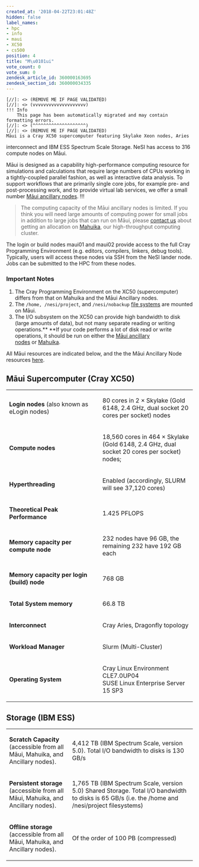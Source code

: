 ```yaml
---
created_at: '2018-04-22T23:01:48Z'
hidden: false
label_names:
- hpc
- info
- maui
- XC50
- cs500
position: 4
title: "M\u0101ui"
vote_count: 0
vote_sum: 0
zendesk_article_id: 360000163695
zendesk_section_id: 360000034335
---
```



    [//]: <> (REMOVE ME IF PAGE VALIDATED)
    [//]: <> (vvvvvvvvvvvvvvvvvvvv)
    !!! Info
        This page has been automatically migrated and may contain formatting errors.
    [//]: <> (^^^^^^^^^^^^^^^^^^^^)
    [//]: <> (REMOVE ME IF PAGE VALIDATED)
    Māui is a Cray XC50 supercomputer featuring Skylake Xeon nodes, Aries
interconnect and IBM ESS Spectrum Scale Storage. NeSI has access to 316
compute nodes on Māui.

Māui is designed as a capability high-performance computing resource for
simulations and calculations that require large numbers of CPUs working
in a tightly-coupled parallel fashion, as well as interactive data
analysis. To support workflows that are primarily single core jobs, for
example pre- and post-processing work, and to provide virtual lab
services, we offer a small number [Māui ancillary
nodes](https://support.nesi.org.nz/hc/articles/360000203776).
!!!
>
> The computing capacity of the Māui ancillary nodes is limited. If you
> think you will need large amounts of computing power for small jobs in
> addition to large jobs that can run on Māui, please [contact
> us](https://support.nesi.org.nz/hc/requests/new) about getting an
> allocation on
> [Mahuika](https://support.nesi.org.nz/hc/en-gb/articles/360000163575),
> our high-throughput computing cluster.

The login or build nodes maui01 and maui02 provide access to the full
Cray Programming Environment (e.g. editors, compilers, linkers, debug
tools). Typically, users will access these nodes via SSH from the NeSI
lander node. Jobs can be submitted to the HPC from these nodes.

### Important Notes

1.  The Cray Programming Environment on the XC50 (supercomputer) differs
    from that on Mahuika and the Māui Ancillary nodes.
2.  The `/home, /nesi/project`, and `/nesi/nobackup` [file
    systems](https://support.nesi.org.nz/hc/articles/360000177256) are
    mounted on Māui.
3.  The I/O subsystem on the XC50 can provide high bandwidth to disk
    (large amounts of data), but not many separate reading or writing
    operations.** **If your code performs a lot of disk read or write
    operations, it should be run on either the [Māui ancillary
    nodes](https://support.nesi.org.nz/hc/en-gb/articles/360000203776) or [Mahuika](https://support.nesi.org.nz/hc/en-gb/articles/360000163575).

All Māui resources are indicated below, and the the Māui Ancillary Node
resources
[here](https://support.nesi.org.nz/knowledge/articles/360000203776/en-gb?brand_id=30406).

## Māui Supercomputer (Cray XC50)

<table>
<colgroup>
<col style="width: 50%" />
<col style="width: 50%" />
</colgroup>
<tbody>
<tr class="odd">
<td width="186"><p><span><strong>Login nodes</strong> (also known as
eLogin nodes)</span></p></td>
<td width="418"><p><span>80 cores in 2 × Skylake (Gold 6148, 2.4 GHz,
dual socket 20 cores per socket) nodes</span></p></td>
</tr>
<tr class="even">
<td width="186"><p><span><strong>Compute nodes</strong></span></p></td>
<td width="418"><p><span>18,560 cores in 464 × Skylake (Gold 6148, 2.4
GHz, dual socket 20 cores per socket) nodes;</span></p></td>
</tr>
<tr class="odd">
<td width="186"><p><span><strong>Hyperthreading</strong></span></p></td>
<td width="418"><p><span>Enabled (accordingly, SLURM will see 37,120
cores)</span></p></td>
</tr>
<tr class="even">
<td width="186"><p><span><strong>Theoretical Peak
Performance</strong></span></p></td>
<td width="418"><p><span>1.425 PFLOPS</span></p></td>
</tr>
<tr class="odd">
<td width="186"><p><span><strong>Memory capacity per compute
node</strong></span></p></td>
<td width="418"><p><span>232 nodes have 96 GB, the remaining 232 have
192 GB each</span></p></td>
</tr>
<tr class="even">
<td width="186"><p><span><strong>Memory capacity per login (build)
node</strong></span></p></td>
<td width="418"><p><span>768 GB</span></p></td>
</tr>
<tr class="odd">
<td width="186"><p><span><strong>Total System
memory</strong></span></p></td>
<td width="418"><p><span>66.8 TB</span></p></td>
</tr>
<tr class="even">
<td width="186"><p><span><strong>Interconnect</strong></span></p></td>
<td width="418"><p><span>Cray Aries, Dragonfly topology</span></p></td>
</tr>
<tr class="odd">
<td width="186"><p><span><strong>Workload
Manager</strong></span></p></td>
<td width="418"><p><span>Slurm (Multi-Cluster)</span></p></td>
</tr>
<tr class="even">
<td width="186"><p><span><strong>Operating
System</strong></span></p></td>
<td width="418"><p><span>Cray Linux Environment CLE7.0UP04<br />
SUSE Linux Enterprise Server 15 SP3<br />
</span></p></td>
</tr>
</tbody>
</table>

## Storage (IBM ESS)

<table>
<tbody>
<tr class="odd">
<td width="186"><p><span><strong>Scratch Capacity</strong> (accessible
from all Māui, Mahuika, and Ancillary nodes).</span></p></td>
<td width="418"><p><span>4,412 TB (IBM Spectrum Scale, version 5.0).
Total I/O bandwidth to disks is 130 GB/s</span></p></td>
</tr>
<tr class="even">
<td width="186"><p><span><strong>Persistent storage</strong> (accessible
from all Māui, Mahuika, and Ancillary nodes).</span></p></td>
<td width="418"><p><span>1,765 TB (IBM Spectrum Scale, version 5.0)
Shared Storage. Total I/O bandwidth to disks is 65 GB/s (i.e. the /home
and /nesi/project filesystems)</span></p></td>
</tr>
<tr class="odd">
<td width="186"><p><span><strong>Offline storage</strong> (accessible
from all Māui, Mahuika, and Ancillary nodes).</span></p></td>
<td width="418"><p><span>Of the order of 100 PB
(compressed)</span></p></td>
</tr>
</tbody>
</table>

 

 
